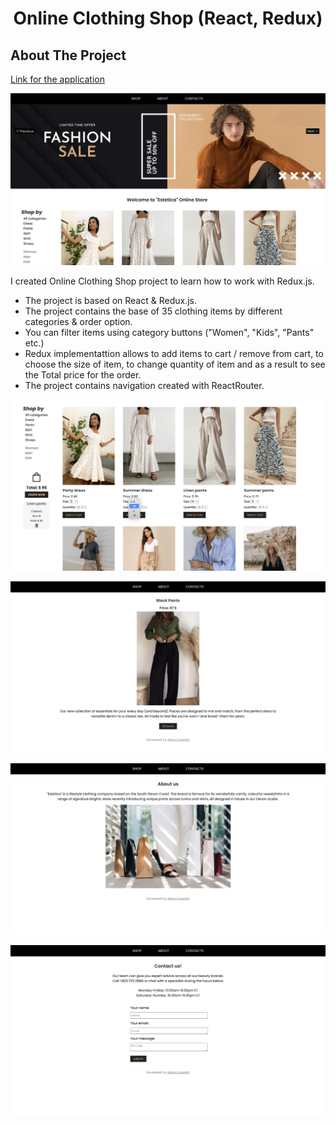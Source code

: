 <h1 align="center">Online Clothing Shop (React, Redux)</h1>

<!-- ABOUT THE PROJECT -->
## About The Project

[Link for the application](https://alesya-superfin-online-clothing-shop.netlify.app/)

![Product Name Screen Shot](https://github.com/AlesyaSuperfin/online-clothing-shop/blob/main/public/Screenshot%201.png#:~:text=Screenshot%201.-,png,-Screenshot%202.png)

I created Online Clothing Shop project to learn how to work with Redux.js.

* The project is based on React & Redux.js.
* The project contains the base of 35 clothing items by different categories & order option.
* You can filter items using category buttons ("Women", "Kids", "Pants" etc.)
* Redux implementattion allows to add items to cart / remove from cart, to choose the size of item, to change quantity of item and as a result to see the Total price for the order.
* The project contains navigation created with ReactRouter.

![Product Name Screen Shot](https://github.com/AlesyaSuperfin/online-clothing-shop/blob/main/public/Screenshot%202.png#:~:text=Screenshot%202.-,png,-Screenshot%203.png)

![Product Name Screen Shot](https://github.com/AlesyaSuperfin/online-clothing-shop/blob/main/public/Screenshot%203.png#:~:text=Screenshot%203.-,png,-Screenshot%204.png)

![Product Name Screen Shot](https://github.com/AlesyaSuperfin/online-clothing-shop/blob/main/public/Screenshot%204.png#:~:text=Screenshot%203.png-,Screenshot,-4.png)

![Product Name Screen Shot](https://github.com/AlesyaSuperfin/online-clothing-shop/blob/main/public/Screenshot%205.png#:~:text=Screenshot%204.png-,Screenshot,-5.png)
